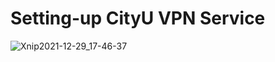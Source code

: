 # Setting-up CityU VPN Service
![Xnip2021-12-29_17-46-37](https://user-images.githubusercontent.com/31528604/147648899-8d39a928-0aab-49c8-aa9d-0f65627df21f.jpg)
